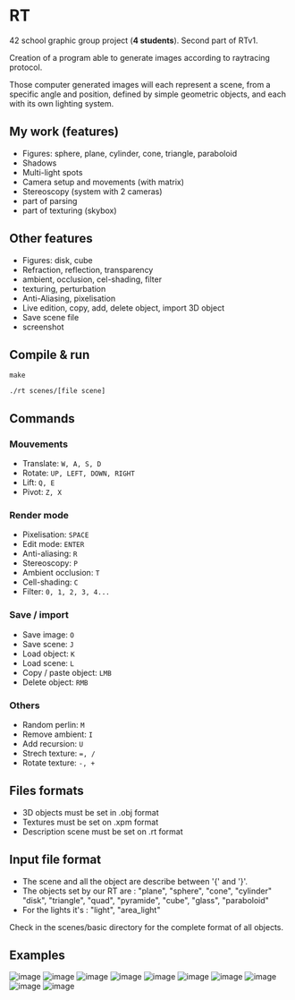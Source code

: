 # RT

42 school graphic group project (<strong>4 students</strong>). Second part of RTv1.

Creation of a program able to generate images according to raytracing protocol.

Those computer generated images will each represent a scene, from a specific angle and position, defined by simple geometric objects, and each with its own lighting system.

## My work (features)
* Figures: sphere, plane, cylinder, cone, triangle, paraboloid
* Shadows
* Multi-light spots
* Camera setup and movements (with matrix)
* Stereoscopy (system with 2 cameras)
* part of parsing
* part of texturing (skybox)

## Other features
* Figures: disk, cube
* Refraction, reflection, transparency
* ambient, occlusion, cel-shading, filter
* texturing, perturbation
* Anti-Aliasing, pixelisation
* Live edition, copy, add, delete object, import 3D object
* Save scene file
* screenshot

## Compile & run
```
make
```
```
./rt scenes/[file scene]
```

 ## Commands
 ### Mouvements
* Translate: `W, A, S, D`
* Rotate: `UP, LEFT, DOWN, RIGHT`
* Lift: `Q, E`
* Pivot: `Z, X`

### Render mode
* Pixelisation: `SPACE`
* Edit mode: `ENTER`
* Anti-aliasing: `R`
* Stereoscopy: `P`
* Ambient occlusion: `T`
* Cell-shading: `C`
* Filter: `0, 1, 2, 3, 4...`

### Save / import
* Save image: `O`
* Save scene: `J`
* Load object: `K`
* Load scene: `L`
* Copy / paste object: `LMB`
* Delete object: `RMB`


### Others
* Random perlin: `M`
* Remove ambient: `I`
* Add recursion: `U`
* Strech texture: `=, /`
* Rotate texture: `-, +`

## Files formats
* 3D objects must be set in .obj format
* Textures must be set on .xpm format
* Description scene must be set on .rt format

## Input file format
* The scene and all the object are describe between '{' and '}'.
* The objects set by our RT are : "plane", "sphere", "cone", "cylinder"
  "disk", "triangle", "quad", "pyramide", "cube", "glass", "paraboloid"
* For the lights it's : "light", "area_light"

Check in the scenes/basic directory for the complete format of all objects.

## Examples

![image](https://user-images.githubusercontent.com/28509576/40065266-afada644-5861-11e8-9905-ed83b6d73ada.png)
![image](https://user-images.githubusercontent.com/28509576/40069811-a244f682-586c-11e8-93e5-2642de0aa2c6.png)
![image](https://user-images.githubusercontent.com/28509576/40066088-a73b4d48-5863-11e8-9509-a44bc3bf1321.png)
![image](https://user-images.githubusercontent.com/28509576/40065969-523844b8-5863-11e8-8198-d3c7af6ba477.png)
![image](https://user-images.githubusercontent.com/28509576/40065321-cb46d25e-5861-11e8-8cf6-f942255cbd1b.png)
![image](https://user-images.githubusercontent.com/28509576/40065328-ce39996a-5861-11e8-8084-01fba14f16c1.png)
![image](https://user-images.githubusercontent.com/28509576/40066269-0cc70c6a-5864-11e8-8e69-e2ff5c6d152a.png)
![image](https://user-images.githubusercontent.com/28509576/40065338-d3da40d6-5861-11e8-89b9-49773006041b.png)
![image](https://user-images.githubusercontent.com/28509576/40065343-d68c76be-5861-11e8-88bb-c007daecf9a1.png)
![image](https://user-images.githubusercontent.com/28509576/40065345-d907676e-5861-11e8-86e4-35a38a251ac8.png)
